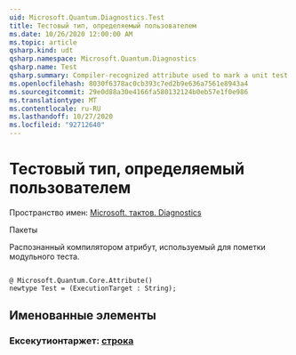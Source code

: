 ```yaml
---
uid: Microsoft.Quantum.Diagnostics.Test
title: Тестовый тип, определяемый пользователем
ms.date: 10/26/2020 12:00:00 AM
ms.topic: article
qsharp.kind: udt
qsharp.namespace: Microsoft.Quantum.Diagnostics
qsharp.name: Test
qsharp.summary: Compiler-recognized attribute used to mark a unit test.
ms.openlocfilehash: 8030f6378ac0cb393c7ed2b9e636a7561e8943a4
ms.sourcegitcommit: 29e0d88a30e4166fa580132124b0eb57e1f0e986
ms.translationtype: MT
ms.contentlocale: ru-RU
ms.lasthandoff: 10/27/2020
ms.locfileid: "92712640"
---
```

# <a name="test-user-defined-type"></a>Тестовый тип, определяемый пользователем

Пространство имен: [Microsoft. тактов. Diagnostics](xref:Microsoft.Quantum.Diagnostics)

Пакеты [](https://nuget.org/packages/)


Распознанный компилятором атрибут, используемый для пометки модульного теста.

```qsharp

@ Microsoft.Quantum.Core.Attribute()
newtype Test = (ExecutionTarget : String);
```



## <a name="named-items"></a>Именованные элементы

### <a name="executiontarget--string"></a>Ексекутионтаржет: [строка](xref:microsoft.quantum.lang-ref.string)

